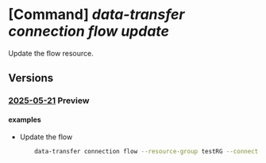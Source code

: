 # [Command] _data-transfer connection flow update_

Update the flow resource.

## Versions

### [2025-05-21](/Resources/mgmt-plane/L3N1YnNjcmlwdGlvbnMve30vcmVzb3VyY2Vncm91cHMve30vcHJvdmlkZXJzL21pY3Jvc29mdC5henVyZWRhdGF0cmFuc2Zlci9jb25uZWN0aW9ucy97fS9mbG93cy97fQ==/2025-05-21.xml) **Preview**

<!-- mgmt-plane /subscriptions/{}/resourcegroups/{}/providers/microsoft.azuredatatransfer/connections/{}/flows/{} 2025-05-21 -->

#### examples

- Update the flow
    ```bash
        data-transfer connection flow --resource-group testRG --connection testConnection --name testFlow --tags key1=value1 key2=value2
    ```
